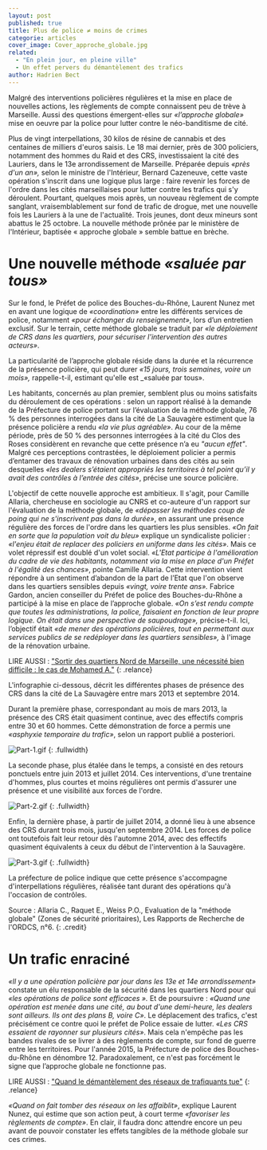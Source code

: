 ```yaml
---
layout: post
published: true
title: Plus de police ≠ moins de crimes
categorie: articles
cover_image: Cover_approche_globale.jpg
related: 
  - "En plein jour, en pleine ville"
  - Un effet pervers du démantèlement des trafics
author: Hadrien Bect
---
```






Malgré des interventions policières régulières et la mise en place de nouvelles actions, les règlements de compte connaissent peu de trève à Marseille. Aussi des questions émergent-elles sur _«l’approche globale»_ mise en oeuvre par la police pour lutter contre le néo-banditisme de cité.

Plus de vingt interpellations, 30 kilos de résine de cannabis et des centaines de milliers d'euros saisis. Le 18 mai dernier, près de 300 policiers, notamment des hommes du Raid et des CRS, investissaient la cité des Lauriers, dans le 13e arrondissement de Marseille. Préparée depuis _«près d'un an»,_ selon le ministre de l'Intérieur, Bernard Cazeneuve, cette vaste opération s'inscrit dans une logique plus large : faire revenir les forces de l'ordre dans les cités marseillaises pour lutter contre les trafics qui s'y déroulent. Pourtant, quelques mois après, un nouveau règlement de compte sanglant, vraisemblablement sur fond de trafic de drogue, met une nouvelle fois les Lauriers à la une de l'actualité. Trois jeunes, dont deux mineurs sont abattus le 25 octobre. La nouvelle méthode prônée par le ministère de l'Intérieur, baptisée « approche globale » semble battue en brèche.

# Une nouvelle méthode _«saluée par tous»_

Sur le fond, le Préfet de police des Bouches-du-Rhône, Laurent Nunez met en avant une logique de _«coordination»_ entre les différents services de police, notamment _«pour échanger du renseignement»_, lors d’un entretien exclusif. Sur le terrain, cette méthode globale se traduit par _«le déploiement de CRS dans les quartiers, pour sécuriser l'intervention des autres acteurs»_. 

La particularité de l’approche globale réside dans la durée et la récurrence de la présence policière, qui peut durer _«15 jours, trois semaines, voire un mois»,_ rappelle-t-il, estimant qu'elle est _«saluée par tous». 

Les habitants, concernés au plan premier, semblent plus ou moins satisfaits du déroulement de ces opérations : selon un rapport réalisé à la demande de la Préfecture de police portant sur l’évaluation de la méthode globale, 76 % des personnes interrogées dans la cité de La Sauvagère estiment que la présence policière a rendu _«la vie plus agréable»_. Au cour de la même période, près de 50 % des personnes interrogées à la cité du Clos des Roses considèrent en revanche que cette présence n’a eu _"aucun effet"_. Malgré ces perceptions contrastées, le déploiement policier a permis d’entamer des travaux de rénovation urbaines dans des cités au sein desquelles _«les dealers s’étaient appropriés les territoires à tel point qu’il y avait des contrôles à l’entrée des cités»_, précise une source policière.

L'objectif de cette nouvelle approche est ambitieux. Il s'agit, pour Camille Allaria, chercheuse en sociologie au CNRS et co-auteure d'un rapport sur l'évaluation de la méthode globale, de _«dépasser les méthodes coup de poing qui ne s'inscrivent pas dans la durée»_, en assurant une présence régulière des forces de l'ordre dans les quartiers les plus sensibles. _«On fait en sorte que la population voit du bleu»_ explique un syndicaliste policier : _«l'enjeu était de replacer des policiers en uniforme dans les cités»_. Mais ce volet répressif est doublé d'un volet social. _«L'Etat participe à l'amélioration du cadre de vie des habitants, notamment via la mise en place d'un Préfet à l'égalité des chances»_, pointe Camille Allaria. Cette intervention vient répondre à un sentiment d’abandon de la part de l’Etat que l'on observe dans les quartiers sensibles depuis _«vingt, voire trente ans»._ Fabrice Gardon, ancien conseiller du Préfet de police des Bouches-du-Rhône a participé à la mise en place de l’approche globale. _«On s’est rendu compte que toutes les administrations, la police, faisaient en fonction de leur propre logique. On était dans une perspective de saupoudrage»,_ précise-t-il. Ici, l’objectif était _«de mener des opérations policières, tout en permettant aux services publics de se redéployer dans les quartiers sensibles»,_ à l'image de la rénovation urbaine. 

 

LIRE AUSSI : ["Sortir des quartiers Nord de Marseille, une nécessité bien difficile : le cas de Mohamed A."](https://)
{: .relance}




L'infographie ci-dessous, décrit les différentes phases de présence des CRS dans la cité de La Sauvagère entre mars 2013 et septembre 2014.

Durant la première phase, correspondant au mois de mars 2013, la présence des CRS était quasiment continue, avec des effectifs compris entre 30 et 60 hommes. Cette démonstration de force a permis une _«asphyxie temporaire du trafic»_, selon un rapport publié a posteriori.

 ![Part-1.gif]({{site.baseurl}}/img/Part-1.gif)
{: .fullwidth}

La seconde phase, plus étalée dans le temps, a consisté en des retours ponctuels entre juin 2013 et juillet 2014. Ces interventions, d'une trentaine d'hommes, plus courtes et moins régulières ont permis d'assurer une présence et une visibilité aux forces de l'ordre.

![Part-2.gif]({{site.baseurl}}/img/Part-2.gif)
{: .fullwidth}

Enfin, la dernière phase, à partir de juillet 2014, a donné lieu à une absence des CRS durant trois mois, jusqu'en septembre 2014. Les forces de police ont toutefois fait leur retour dès l'automne 2014, avec des effectifs quasiment équivalents à ceux du début de l'intervention à la Sauvagère.

![Part-3.gif]({{site.baseurl}}/img/Part-3.gif)
{: .fullwidth}

La préfecture de police indique que cette présence s'accompagne d'interpellations régulières, réalisée tant durant des opérations qu'à l'occasion de contrôles.

Source : Allaria C., Raquet E., Weiss P.O., Evaluation de la "méthode globale" (Zones de sécurité prioritaires), Les Rapports de Recherche de l'ORDCS, n°6.
{: .credit}

# Un trafic enraciné

_«Il y a une opération policière par jour dans les 13e et 14e arrondissement»_ constate un élu responsable de la sécurité dans les quartiers Nord pour qui _«les opérations de police sont efficaces »._ Et de poursuivre : _«Quand une opération est menée dans une cité, au bout d'une demi-heure, les dealers sont ailleurs. Ils ont des plans B, voire C»_. Le déplacement des trafics, c'est précisément ce contre quoi le préfet de Police essaie de lutter. _«Les CRS essaient de rayonner sur plusieurs cités»_. Mais cela n'empêche pas les bandes rivales de se livrer à des règlements de compte, sur fond de guerre entre les territoires. Pour l'année 2015, la Préfecture de police des Bouches-du-Rhône en dénombre 12. Paradoxalement, ce n'est pas forcément le signe que l’approche globale ne fonctionne pas. 


LIRE AUSSI : ["Quand le démantèlement des réseaux de trafiquants tue"](https://)
{: .relance}

_«Quand on fait tomber des réseaux on les affaiblit»_, explique Laurent Nunez, qui estime que son action peut, à court terme _«favoriser les règlements de compte»_. En clair, il faudra donc attendre encore un peu avant de pouvoir constater les effets tangibles de la méthode globale sur ces crimes.
